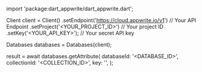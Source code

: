 import 'package:dart_appwrite/dart_appwrite.dart';

Client client = Client()
    .setEndpoint('https://cloud.appwrite.io/v1') // Your API Endpoint
    .setProject('<YOUR_PROJECT_ID>') // Your project ID
    .setKey('<YOUR_API_KEY>'); // Your secret API key

Databases databases = Databases(client);

 result = await databases.getAttribute(
    databaseId: '<DATABASE_ID>',
    collectionId: '<COLLECTION_ID>',
    key: '',
);

